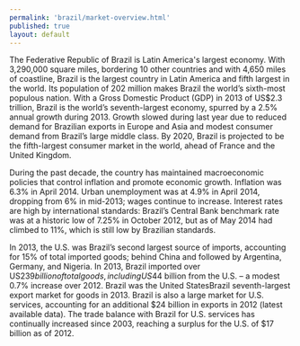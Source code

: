 ```yaml
---
permalink: 'brazil/market-overview.html'
published: true
layout: default
---
```

The Federative Republic of Brazil is Latin America's largest economy. With 3,290,000 square miles, bordering 10 other countries and with 4,650 miles of coastline, Brazil is the largest country in Latin America and fifth largest in the world. Its population of 202 million makes Brazil the world’s sixth-most populous nation. With a Gross Domestic Product (GDP) in 2013 of US$2.3 trillion, Brazil is the world’s seventh-largest economy, spurred by a 2.5% annual growth during 2013. Growth slowed during last year due to reduced demand for Brazilian exports in Europe and Asia and modest consumer demand from Brazil’s large middle class. By 2020, Brazil is projected to be the fifth-largest consumer market in the world, ahead of France and the United Kingdom.

During the past decade, the country has maintained macroeconomic policies that control inflation and promote economic growth. Inflation was 6.3% in April 2014. Urban unemployment was at 4.9% in April 2014, dropping from 6% in mid-2013; wages continue to increase. Interest rates are high by international standards: Brazil’s Central Bank benchmark rate was at a historic low of 7.25% in October 2012, but as of May 2014 had climbed to 11%, which is still low by Brazilian standards.

In 2013, the U.S. was Brazil’s second largest source of imports, accounting for 15% of total imported goods; behind China and followed by Argentina, Germany, and Nigeria. In 2013, Brazil imported over US$239 billion of total goods, including US$44 billion from the U.S. – a modest 0.7% increase over 2012. Brazil was the United StatesBrazil seventh-largest export market for goods in 2013. Brazil is also a large market for U.S. services, accounting for an additional $24 billion in exports in 2012 (latest available data). The trade balance with Brazil for U.S. services has continually increased since 2003, reaching a surplus for the U.S. of $17 billion as of 2012.
